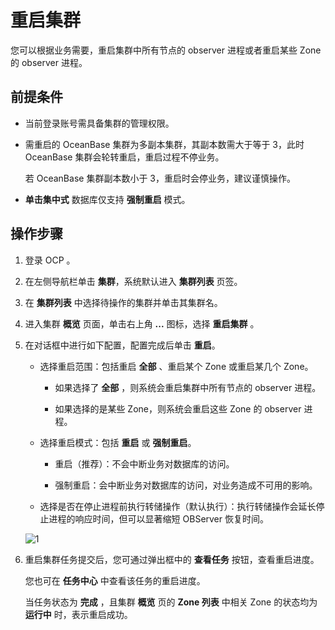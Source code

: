 # 重启集群

您可以根据业务需要，重启集群中所有节点的 observer 进程或者重启某些 Zone 的 observer 进程。

## 前提条件

* 当前登录账号需具备集群的管理权限。

* 需重启的 OceanBase 集群为多副本集群，其副本数需大于等于 3，此时 OceanBase 集群会轮转重启，重启过程不停业务。

  若 OceanBase 集群副本数小于 3，重启时会停业务，建议谨慎操作。

* **单击集中式** 数据库仅支持 **强制重启** 模式。
  
## 操作步骤

1. 登录 OCP 。

2. 在左侧导航栏单击 **集群**，系统默认进入 **集群列表** 页签。

3. 在 **集群列表** 中选择待操作的集群并单击其集群名。

4. 进入集群 **概览** 页面，单击右上角 **...** 图标，选择 **重启集群** 。

5. 在对话框中进行如下配置，配置完成后单击 **重启**。

   * 选择重启范围：包括重启 **全部** 、重启某个 Zone 或重启某几个 Zone。

     * 如果选择了 **全部** ，则系统会重启集群中所有节点的 observer 进程。

     * 如果选择的是某些 Zone，则系统会重启这些 Zone 的 observer 进程。

   * 选择重启模式：包括 **重启** 或 **强制重启**。

     * 重启（推荐）：不会中断业务对数据库的访问。

     * 强制重启：会中断业务对数据库的访问，对业务造成不可用的影响。

   * 选择是否在停止进程前执行转储操作（默认执行）：执行转储操作会延长停止进程的响应时间，但可以显著缩短 OBServer 恢复时间。

   ![1](https://obbusiness-private.oss-cn-shanghai.aliyuncs.com/doc/img/ocp/421/%E9%87%8D%E5%90%AF%E9%9B%86%E7%BE%A4.png)

6. 重启集群任务提交后，您可通过弹出框中的 **查看任务** 按钮，查看重启进度。

   您也可在 **任务中心** 中查看该任务的重启进度。

   当任务状态为 **完成** ，且集群 **概览** 页的 **Zone 列表** 中相关 Zone 的状态均为 **运行中** 时，表示重启成功。
